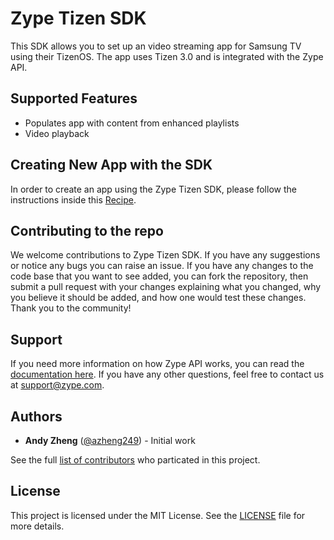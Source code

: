 # Zype Tizen SDK

This SDK allows you to set up an video streaming app for Samsung TV using their TizenOS. The app uses Tizen 3.0 and is integrated with the Zype API.

## Supported Features

- Populates app with content from enhanced playlists
- Video playback

## Creating New App with the SDK

In order to create an app using the Zype Tizen SDK, please follow the instructions inside this [Recipe](RECIPE.md).

## Contributing to the repo

We welcome contributions to Zype Tizen SDK. If you have any suggestions or notice any bugs you can raise an issue. If you have any changes to the code base that you want to see added, you can fork the repository, then submit a pull request with your changes explaining what you changed, why you believe it should be added, and how one would test these changes. Thank you to the community!

## Support

If you need more information on how Zype API works, you can read the [documentation here](http://dev.zype.com/api_docs/intro/). If you have any other questions, feel free to contact us at [support@zype.com](mailto:support@zype.com).

## Authors

- __Andy Zheng__ ([@azheng249](https://github.com/azheng249)) - Initial work

See the full [list of contributors](https://github.com/zype/zype-tizen/graphs/contributors) who particated in this project.

## License

This project is licensed under the MIT License. See the [LICENSE](LICENSE) file for more details.